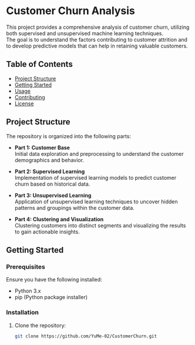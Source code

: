 # Customer Churn Analysis

This project provides a comprehensive analysis of customer churn, utilizing both supervised and unsupervised machine learning techniques.  
The goal is to understand the factors contributing to customer attrition and to develop predictive models that can help in retaining valuable customers.

## Table of Contents

- [Project Structure](#project-structure)
- [Getting Started](#getting-started)
- [Usage](#usage)
- [Contributing](#contributing)
- [License](#license)

## Project Structure

The repository is organized into the following parts:

- **Part 1: Customer Base**  
  Initial data exploration and preprocessing to understand the customer demographics and behavior.

- **Part 2: Supervised Learning**  
  Implementation of supervised learning models to predict customer churn based on historical data.

- **Part 3: Unsupervised Learning**  
  Application of unsupervised learning techniques to uncover hidden patterns and groupings within the customer data.

- **Part 4: Clustering and Visualization**  
  Clustering customers into distinct segments and visualizing the results to gain actionable insights.

## Getting Started

### Prerequisites

Ensure you have the following installed:

- Python 3.x
- pip (Python package installer)

### Installation

1. Clone the repository:

   ```bash
   git clone https://github.com/YuMe-02/CustomerChurn.git
